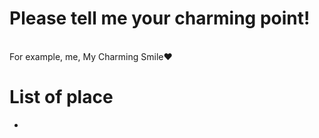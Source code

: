 # Please tell me your charming point!

</br >
For example, me, My Charming Smile❤️

# List of place
- 
